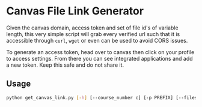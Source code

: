 # Canvas File Link Generator

Given the canvas domain, access token and set of file id's of variable length, this very simple script will grab every verified url such that it is accessible through `curl`, `wget` or even can be used to avoid CORS issues.

To generate an access token, head over to canvas then click on your profile to access settings. From there you can see integrated applications and add a new token. Keep this safe and do not share it.


## Usage

``` sh
python get_canvas_link.py [-h] [--course_number c] [-p PREFIX] [--files files [files ...]] access_token
```
